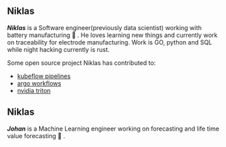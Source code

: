 
## Niklas
**_Niklas_** is a Software engineer(previously data scientist) working with battery manufacturing 🔋 . He loves learning new things and currently work on traceability for electrode manufacturing. Work is GO, python and SQL while night hacking currently is rust.

Some open source project Niklas has contributed to: 
- [kubeflow pipelines](https://github.com/kubeflow/pipelines)
- [argo workflows](https://github.com/argoproj/argo-workflows)
- [nvidia triton](https://github.com/triton-inference-server/server)

## Niklas
**_Johan_** is a Machine Learning engineer working on forecasting and life time value forecasting 🔎 .